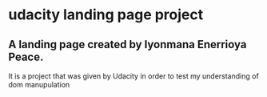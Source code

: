 # udacity landing page project

## A landing page created by Iyonmana Enerrioya Peace. 
It is a project that was given by Udacity in order to test my understanding
of dom manupulation
